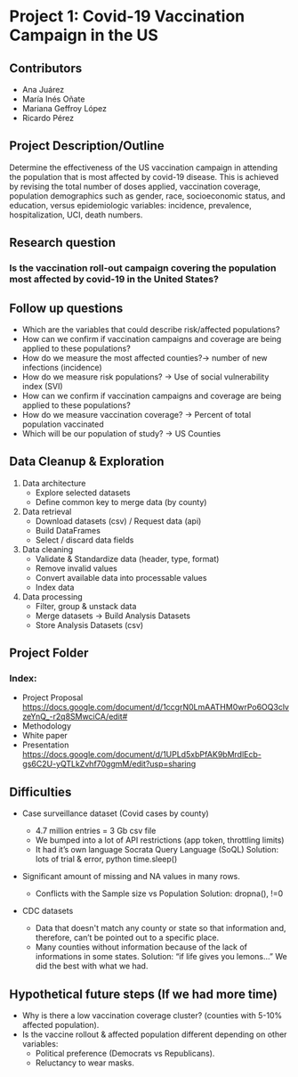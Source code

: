 # Project 1: Covid-19 Vaccination Campaign in the US

## Contributors
* Ana Juárez
* María Inés Oñate
* Mariana Geffroy López
* Ricardo Pérez

## Project Description/Outline

Determine the effectiveness of the US vaccination campaign in attending the population that is most affected by covid-19 disease. This is achieved by revising the total number of doses applied, vaccination coverage, population demographics such as gender, race, socioeconomic status, and education, versus epidemiologic variables: incidence, prevalence, hospitalization, UCI, death numbers.

## Research question
### Is the vaccination roll-out campaign covering the population most affected by covid-19 in the United States?

## Follow up questions

* Which are the variables that could describe risk/affected populations? 
* How can we confirm if vaccination campaigns and coverage are being applied to these populations?
* How do we measure the most affected counties?→ number of new infections (incidence)
* How do we measure risk populations? →  Use of social vulnerability index (SVI)
* How can we confirm if vaccination campaigns and coverage are being applied to these populations?
* How do we measure vaccination coverage? → Percent of total population vaccinated
* Which will be our population of study? → US Counties

## Data Cleanup & Exploration

1. Data architecture
   - Explore selected datasets
   - Define common key to merge data (by county)
2. Data retrieval
   - Download datasets (csv) / Request data (api)
   - Build DataFrames
   - Select / discard data fields 
3. Data cleaning
   - Validate & Standardize data (header, type, format)
   - Remove invalid values
   - Convert available data into processable values
   - Index data
4. Data processing
   - Filter, group & unstack data
   - Merge datasets → Build Analysis Datasets
   - Store Analysis Datasets (csv)

## Project Folder ## 
### Index: 
 * Project Proposal
https://docs.google.com/document/d/1ccgrN0LmAATHM0wrPo6OQ3clvzeYnQ_-r2q8SMwciCA/edit#
 * Methodology 
 * White paper 
 * Presentation 
https://docs.google.com/document/d/1UPLd5xbPfAK9bMrdlEcb-gs6C2U-yQTLkZvhf70ggmM/edit?usp=sharing

## Difficulties

* Case surveillance dataset (Covid cases by county)
  - 4.7 million entries = 3 Gb csv file 
  - We bumped into a lot of API restrictions (app token, throttling limits)
  - It had it’s own language Socrata Query Language (SoQL)
Solution: lots of trial & error, python time.sleep()

* Significant amount of missing and NA values in many rows.
  - Conflicts with the Sample size vs Population
Solution: dropna(), !=0

* CDC datasets
  - Data that doesn't match any county or state so that information and, therefore, can’t be pointed out to a specific place.
  - Many counties without information because of the lack of informations in some states. 
Solution: “if life gives you lemons…” We did the best with what we had. 

## Hypothetical future steps (If we had more time)

* Why is there a low vaccination coverage cluster? (counties with 5-10% affected population).
* Is the vaccine rollout & affected population different depending on other variables:
  - Political preference (Democrats vs Republicans).
  - Reluctancy to wear masks.




